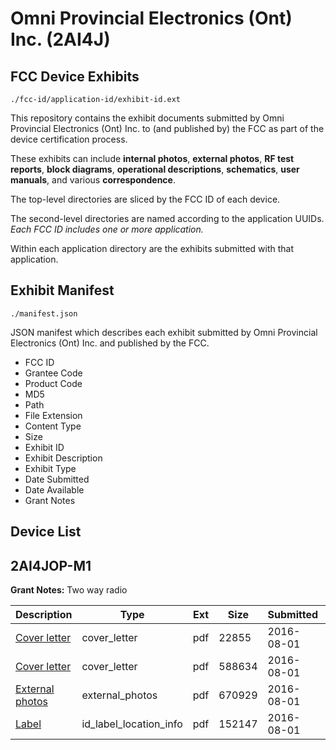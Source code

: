 # Omni Provincial Electronics (Ont) Inc. (2AI4J)
## FCC Device Exhibits

```
./fcc-id/application-id/exhibit-id.ext
```

This repository contains the exhibit documents submitted by Omni Provincial Electronics (Ont) Inc. to (and published by) the FCC as part of the device certification process.

These exhibits can include **internal photos**, **external photos**, **RF test reports**, **block diagrams**, **operational descriptions**, **schematics**, **user manuals**, and various **correspondence**.

The top-level directories are sliced by the FCC ID of each device.

The second-level directories are named according to the application UUIDs. *Each FCC ID includes one or more application.*

Within each application directory are the exhibits submitted with that application. 

## Exhibit Manifest

```
./manifest.json
```

JSON manifest which describes each exhibit submitted by Omni Provincial Electronics (Ont) Inc. and published by the FCC.

- FCC ID
- Grantee Code
- Product Code
- MD5
- Path
- File Extension
- Content Type
- Size
- Exhibit ID
- Exhibit Description
- Exhibit Type
- Date Submitted
- Date Available
- Grant Notes

## Device List
## 2AI4JOP-M1
**Grant Notes:** Two way radio

| Description | Type | Ext | Size | Submitted | Available |
| ----------- | ---- | --- | ---- | --------- | --------- |
| [Cover letter](2AI4JOP-M1/4422f359419f0403737c9d4b3d9e2342/3083122.pdf) | cover_letter | pdf | 22855 | 2016-08-01 | 2016-08-01 |
| [Cover letter](2AI4JOP-M1/4422f359419f0403737c9d4b3d9e2342/3083123.pdf) | cover_letter | pdf | 588634 | 2016-08-01 | 2016-08-01 |
| [External photos](2AI4JOP-M1/4422f359419f0403737c9d4b3d9e2342/3052808.pdf) | external_photos | pdf | 670929 | 2016-08-01 | 2016-08-01 |
| [Label](2AI4JOP-M1/4422f359419f0403737c9d4b3d9e2342/3083125.pdf) | id_label_location_info | pdf | 152147 | 2016-08-01 | 2016-08-01 |
